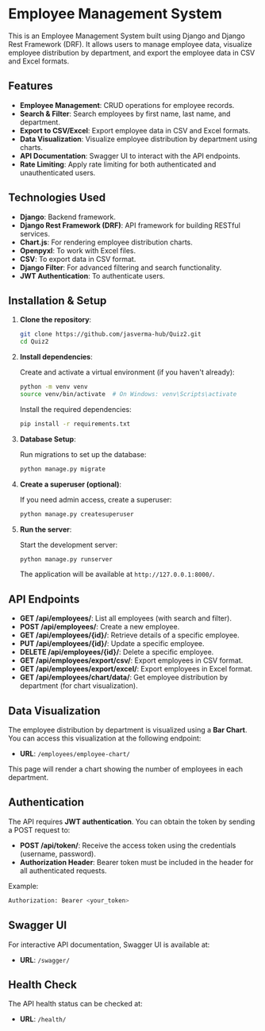 
# Employee Management System

This is an Employee Management System built using Django and Django Rest Framework (DRF). It allows users to manage employee data, visualize employee distribution by department, and export the employee data in CSV and Excel formats.

## Features

- **Employee Management**: CRUD operations for employee records.
- **Search & Filter**: Search employees by first name, last name, and department.
- **Export to CSV/Excel**: Export employee data in CSV and Excel formats.
- **Data Visualization**: Visualize employee distribution by department using charts.
- **API Documentation**: Swagger UI to interact with the API endpoints.
- **Rate Limiting**: Apply rate limiting for both authenticated and unauthenticated users.

## Technologies Used

- **Django**: Backend framework.
- **Django Rest Framework (DRF)**: API framework for building RESTful services.
- **Chart.js**: For rendering employee distribution charts.
- **Openpyxl**: To work with Excel files.
- **CSV**: To export data in CSV format.
- **Django Filter**: For advanced filtering and search functionality.
- **JWT Authentication**: To authenticate users.

## Installation & Setup

1. **Clone the repository**:

   ```bash
   git clone https://github.com/jasverma-hub/Quiz2.git
   cd Quiz2
   ```

2. **Install dependencies**:

   Create and activate a virtual environment (if you haven't already):

   ```bash
   python -m venv venv
   source venv/bin/activate  # On Windows: venv\Scripts\activate
   ```

   Install the required dependencies:

   ```bash
   pip install -r requirements.txt
   ```

3. **Database Setup**:

   Run migrations to set up the database:

   ```bash
   python manage.py migrate
   ```

4. **Create a superuser (optional)**:

   If you need admin access, create a superuser:

   ```bash
   python manage.py createsuperuser
   ```

5. **Run the server**:

   Start the development server:

   ```bash
   python manage.py runserver
   ```

   The application will be available at `http://127.0.0.1:8000/`.

## API Endpoints

- **GET /api/employees/**: List all employees (with search and filter).
- **POST /api/employees/**: Create a new employee.
- **GET /api/employees/{id}/**: Retrieve details of a specific employee.
- **PUT /api/employees/{id}/**: Update a specific employee.
- **DELETE /api/employees/{id}/**: Delete a specific employee.
- **GET /api/employees/export/csv/**: Export employees in CSV format.
- **GET /api/employees/export/excel/**: Export employees in Excel format.
- **GET /api/employees/chart/data/**: Get employee distribution by department (for chart visualization).

## Data Visualization

The employee distribution by department is visualized using a **Bar Chart**. You can access this visualization at the following endpoint:

- **URL**: `/employees/employee-chart/`

This page will render a chart showing the number of employees in each department.

## Authentication

The API requires **JWT authentication**. You can obtain the token by sending a POST request to:

- **POST /api/token/**: Receive the access token using the credentials (username, password).
- **Authorization Header**: Bearer token must be included in the header for all authenticated requests.

Example:
```bash
Authorization: Bearer <your_token>
```

## Swagger UI

For interactive API documentation, Swagger UI is available at:

- **URL**: `/swagger/`

## Health Check

The API health status can be checked at:

- **URL**: `/health/`

